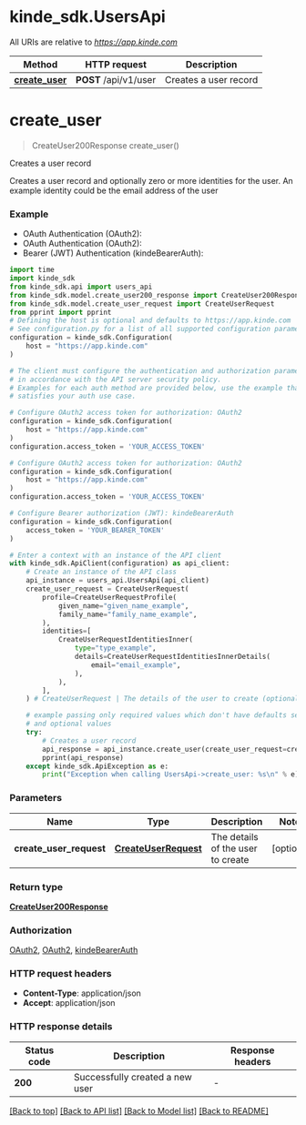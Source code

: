 # kinde_sdk.UsersApi

All URIs are relative to *https://app.kinde.com*

Method | HTTP request | Description
------------- | ------------- | -------------
[**create_user**](UsersApi.md#create_user) | **POST** /api/v1/user | Creates a user record


# **create_user**
> CreateUser200Response create_user()

Creates a user record

Creates a user record and optionally zero or more identities for the user. An example identity could be the email address of the user 

### Example

* OAuth Authentication (OAuth2):
* OAuth Authentication (OAuth2):
* Bearer (JWT) Authentication (kindeBearerAuth):

```python
import time
import kinde_sdk
from kinde_sdk.api import users_api
from kinde_sdk.model.create_user200_response import CreateUser200Response
from kinde_sdk.model.create_user_request import CreateUserRequest
from pprint import pprint
# Defining the host is optional and defaults to https://app.kinde.com
# See configuration.py for a list of all supported configuration parameters.
configuration = kinde_sdk.Configuration(
    host = "https://app.kinde.com"
)

# The client must configure the authentication and authorization parameters
# in accordance with the API server security policy.
# Examples for each auth method are provided below, use the example that
# satisfies your auth use case.

# Configure OAuth2 access token for authorization: OAuth2
configuration = kinde_sdk.Configuration(
    host = "https://app.kinde.com"
)
configuration.access_token = 'YOUR_ACCESS_TOKEN'

# Configure OAuth2 access token for authorization: OAuth2
configuration = kinde_sdk.Configuration(
    host = "https://app.kinde.com"
)
configuration.access_token = 'YOUR_ACCESS_TOKEN'

# Configure Bearer authorization (JWT): kindeBearerAuth
configuration = kinde_sdk.Configuration(
    access_token = 'YOUR_BEARER_TOKEN'
)

# Enter a context with an instance of the API client
with kinde_sdk.ApiClient(configuration) as api_client:
    # Create an instance of the API class
    api_instance = users_api.UsersApi(api_client)
    create_user_request = CreateUserRequest(
        profile=CreateUserRequestProfile(
            given_name="given_name_example",
            family_name="family_name_example",
        ),
        identities=[
            CreateUserRequestIdentitiesInner(
                type="type_example",
                details=CreateUserRequestIdentitiesInnerDetails(
                    email="email_example",
                ),
            ),
        ],
    ) # CreateUserRequest | The details of the user to create (optional)

    # example passing only required values which don't have defaults set
    # and optional values
    try:
        # Creates a user record
        api_response = api_instance.create_user(create_user_request=create_user_request)
        pprint(api_response)
    except kinde_sdk.ApiException as e:
        print("Exception when calling UsersApi->create_user: %s\n" % e)
```


### Parameters

Name | Type | Description  | Notes
------------- | ------------- | ------------- | -------------
 **create_user_request** | [**CreateUserRequest**](CreateUserRequest.md)| The details of the user to create | [optional]

### Return type

[**CreateUser200Response**](CreateUser200Response.md)

### Authorization

[OAuth2](../README.md#OAuth2), [OAuth2](../README.md#OAuth2), [kindeBearerAuth](../README.md#kindeBearerAuth)

### HTTP request headers

 - **Content-Type**: application/json
 - **Accept**: application/json


### HTTP response details

| Status code | Description | Response headers |
|-------------|-------------|------------------|
**200** | Successfully created a new user |  -  |

[[Back to top]](#) [[Back to API list]](../README.md#documentation-for-api-endpoints) [[Back to Model list]](../README.md#documentation-for-models) [[Back to README]](../README.md)

